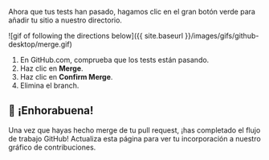 [//]: # "This is used in both the CLI and Desktop course"

Ahora que tus tests han pasado, hagamos clic en el gran botón verde para añadir tu sitio a nuestro directorio.

![gif of following the directions below]({{ site.baseurl }}/images/gifs/github-desktop/merge.gif)

1. En GitHub.com, comprueba que los tests están pasando.
2. Haz clic en **Merge**.
3. Haz clic en **Confirm Merge**.
4. Elimina el branch.


## :tada: ¡Enhorabuena!

Una vez que hayas hecho merge de tu pull request, ¡has completado el flujo de trabajo GitHub! Actualiza esta página para ver tu incorporación a nuestro gráfico de contribuciones.

<div class="contribution_graph">
<div id="github_chart_1" class="github_chart_1"></div>
</div>
